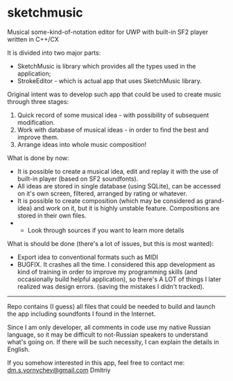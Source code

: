 # sketchmusic
Musical some-kind-of-notation editor for UWP with built-in SF2 player written in C++/CX

It is divided into two major parts:
- SketchMusic is library which provides all the types used in the application;
- StrokeEditor - which is actual app that uses SketchMusic library.

Original intent was to develop such app that could be used to create music through three stages:
1. Quick record of some musical idea - with possibility of subsequent modification.
2. Work with database of musical ideas - in order to find the best and improve them.
3. Arrange ideas into whole music composition!

What is done by now:
- It is possible to create a musical idea, edit and replay it with the use of built-in player (based on SF2 soundfonts).
- All ideas are stored in single database (using SQLite), can be accessed on it's own screen, filtered, arranged by rating or whatever.
- It is possible to create composition (which may be considered as grand-idea) and work on it, but it is highly unstable feature.
Compositions are stored in their own files.
- - Look through sources if you want to learn more details

What is should be done (there's a lot of issues, but this is most wanted):
- Export idea to conventional formats such as MIDI
- BUGFIX. It crashes all the time. I considered this app development as kind of training in order to improve my programming skills
(and occasionally build helpful application), so there's A LOT of things I later realized was design errors.
(saving the mistakes I didn't tracked).

- - - - - - - - - - - - - - - - - - -

Repo contains (I guess) all files that could be needed to build and launch the app including soundfonts I found in the Internet.

Since I am only developer, all comments in code use my native Russian language, so it may be difficult
to not-Russian speakers to understand what's going on. If there will be such necessity, I can explain the details in English.

If you somehow interested in this app, feel free to contact me: dm.s.vornychev@gmail.com Dmitriy
